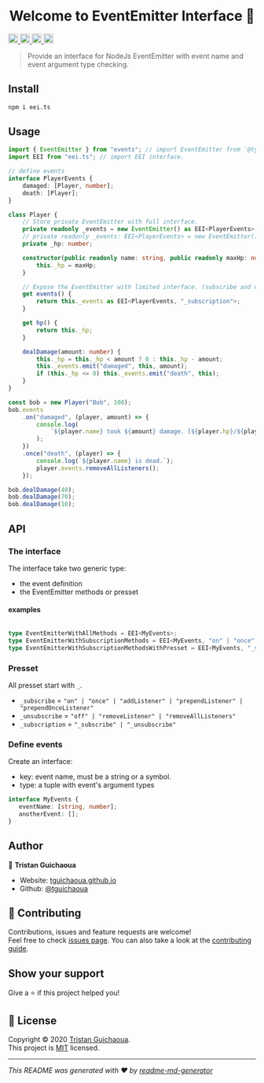 <h1 align="center">Welcome to EventEmitter Interface 👋</h1>
<p>
  <a href="https://www.npmjs.com/package/eei.ts" target="_blank">
    <img alt="Version" src="https://img.shields.io/npm/v/eei.ts.svg?style=for-the-badge" height="20">
  </a>
  <a href="https://github.com/tguichaoua/eei.ts#readme" target="_blank">
    <img alt="Documentation" src="https://img.shields.io/badge/documentation-yes-brightgreen.svg?style=for-the-badge" height="20" />
  </a>
  <a href="https://github.com/tguichaoua/eei.ts/graphs/commit-activity" target="_blank">
    <img alt="Maintenance" src="https://img.shields.io/badge/Maintained%3F-no-lightgrey.svg?style=for-the-badge" height="20" />
  </a>
  <a href="https://github.com/tguichaoua/eei.ts/blob/master/LICENSE" target="_blank">
    <img alt="License: MIT" src="https://img.shields.io/github/license/tguichaoua/eei.ts?style=for-the-badge" height="20" />
  </a>
</p>

> Provide an interface for NodeJs EventEmitter with event name and event argument type checking.

## Install

```sh
npm i eei.ts
```

## Usage

```ts
import { EventEmitter } from "events"; // import EventEmitter from `@type/node`.
import EEI from "eei.ts"; // import EEI interface.

// define events
interface PlayerEvents {
    damaged: [Player, number];
    death: [Player];
}

class Player {
    // Store private EventEmitter with full interface.
    private readonly _events = new EventEmitter() as EEI<PlayerEvents>;
    // private readonly _events: EEI<PlayerEvents> = new EventEmitter(); // is not working : EventEmitter must be cast with `as` keyword.
    private _hp: number;

    constructor(public readonly name: string, public readonly maxHp: number) {
        this._hp = maxHp;
    }

    // Expose the EventEmitter with limited interface. (subscribe and unsubscribe methods only).
    get events() {
        return this._events as EEI<PlayerEvents, "_subscription">;
    }

    get hp() {
        return this._hp;
    }

    dealDamage(amount: number) {
        this._hp = this._hp < amount ? 0 : this._hp - amount;
        this._events.emit("damaged", this, amount);
        if (this._hp <= 0) this._events.emit("death", this);
    }
}

const bob = new Player("Bob", 100);
bob.events
    .on("damaged", (player, amount) => {
        console.log(
            `${player.name} took ${amount} damage. [${player.hp}/${player.maxHp}]`
        );
    })
    .once("death", (player) => {
        console.log(`${player.name} is dead.`);
        player.events.removeAllListeners();
    });

bob.dealDamage(40);
bob.dealDamage(70);
bob.dealDamage(10);
```

## API

### The interface

The interface take two generic type:
- the event definition
- the EventEmitter methods or presset

#### examples

```ts

type EventEmitterWithAllMethods = EEI<MyEvents>;
type EventEmitterWithSubscriptionMethods = EEI<MyEvents, "on" | "once" | "off">;
type EventEmitterWithSubscriptionMethodsWithPresset = EEI<MyEvents, "_subscription">;
```

### Presset
All presset start with `_`.

- `_subscribe` = `"on" | "once" | "addListener" | "prependListener" | "prependOnceListener"`
- `_unsubscribe` = `"off" | "removeListener" | "removeAllListeners"`
- `_subscription` = `"_subscribe" | "_unsubscribe"`


### Define events
Create an interface:
  - key: event name, must be a string or a symbol.
  - type: a tuple with event's argument types

```ts
interface MyEvents {
   eventName: [string, number];
   anotherEvent: [];
}
```

## Author

👤 **Tristan Guichaoua**

* Website: [tguichaoua.github.io](https://tguichaoua.github.io)
* Github: [@tguichaoua](https://github.com/tguichaoua)

## 🤝 Contributing

Contributions, issues and feature requests are welcome!<br />Feel free to check [issues page](https://github.com/tguichaoua/eei.ts/issues). You can also take a look at the [contributing guide](https://github.com/tguichaoua/eei.ts/blob/master/CONTRIBUTING.md).

## Show your support

Give a ⭐️ if this project helped you!

## 📝 License

Copyright © 2020 [Tristan Guichaoua](https://github.com/tguichaoua).<br />
This project is [MIT](https://github.com/tguichaoua/eei.ts/blob/master/LICENSE) licensed.

***
_This README was generated with ❤️ by [readme-md-generator](https://github.com/kefranabg/readme-md-generator)_

